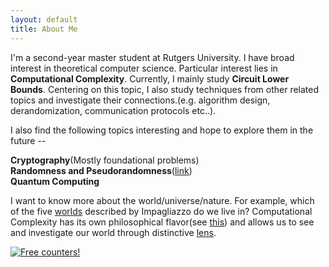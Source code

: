 ```yaml
---
layout: default
title: About Me
---
```


I'm a second-year master student at Rutgers University. I have broad interest in theoretical computer science. Particular interest lies in **Computational Complexity**. Currently, I mainly study **Circuit Lower Bounds**. Centering on this topic, I also study techniques from other related topics and investigate their connections.(e.g. algorithm design, derandomization, communication protocols etc..).

I also find the following topics interesting and hope to explore them in the future --

**Cryptography**(Mostly foundational problems)  
**Randomness and Pseudorandomness**([link](http://www.math.ias.edu/~avi/BOOKS/Randomness_and_Pseudorandomness.pdf))  
**Quantum Computing**

I want to know more about the world/universe/nature. For example, which of the five [worlds](http://citeseerx.ist.psu.edu/viewdoc/download?doi=10.1.1.678.8930&rep=rep1&type=pdf) described by Impagliazzo do we live in? Computational Complexity has its own philosophical flavor(see [this](https://www.scottaaronson.com/papers/philos.pdf)) and allows us to see and investigate our world through distinctive [lens](https://www.ias.edu/ideas/2014/lens-of-computation-workshop).

<div dir="ltr"><a href="https://info.flagcounter.com/v1RW"><img alt="Free counters!" border="0" src="https://s04.flagcounter.com/count/v1RW/bg_FFFFFF/txt_000000/border_CCCCCC/columns_8/maxflags_8/viewers_0/labels_1/pageviews_0/flags_0/percent_0/"></a><br>
</div>